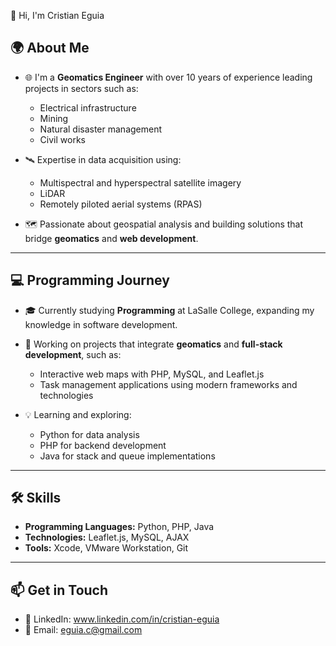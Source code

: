 👋 Hi, I'm Cristian Eguia

🌍 **About Me**
---
- 🌐 I'm a **Geomatics Engineer** with over 10 years of experience leading projects in sectors such as:
  - Electrical infrastructure
  - Mining
  - Natural disaster management
  - Civil works

- 🛰️ Expertise in data acquisition using:
  - Multispectral and hyperspectral satellite imagery
  - LiDAR
  - Remotely piloted aerial systems (RPAS)

- 🗺️ Passionate about geospatial analysis and building solutions that bridge **geomatics** and **web development**.

---

💻 **Programming Journey**
---
- 🎓 Currently studying **Programming** at LaSalle College, expanding my knowledge in software development.
- 🚀 Working on projects that integrate **geomatics** and **full-stack development**, such as:
  - Interactive web maps with PHP, MySQL, and Leaflet.js
  - Task management applications using modern frameworks and technologies

- 💡 Learning and exploring:
  - Python for data analysis
  - PHP for backend development
  - Java for stack and queue implementations

---

🛠️ **Skills**
---
- **Programming Languages:** Python, PHP, Java
- **Technologies:** Leaflet.js, MySQL, AJAX
- **Tools:** Xcode, VMware Workstation, Git

---

📫 **Get in Touch**
---
- 💼 LinkedIn: www.linkedin.com/in/cristian-eguia
- 📧 Email: eguia.c@gmail.com
